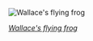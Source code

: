 
![Wallace's flying frog](https://upload.wikimedia.org/wikipedia/commons/thumb/4/45/Rhacophorus_nigropalmatus.jpg/600px-Rhacophorus_nigropalmatus.jpg)

*[Wallace's flying frog](https://wikipedia.org/wiki/File:Rhacophorus_nigropalmatus.jpg)*
